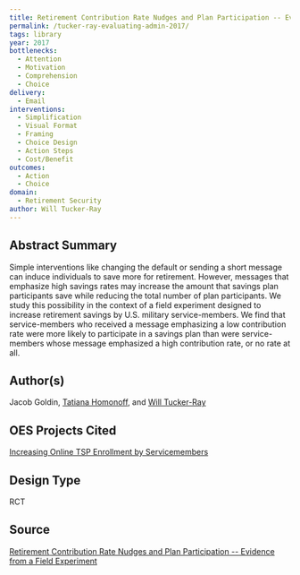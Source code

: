 ```yaml
---
title: Retirement Contribution Rate Nudges and Plan Participation -- Evidence from a Field Experiment
permalink: /tucker-ray-evaluating-admin-2017/
tags: library 
year: 2017
bottlenecks: 
  - Attention 
  - Motivation
  - Comprehension 
  - Choice 
delivery: 
  - Email 
interventions: 
  - Simplification 
  - Visual Format 
  - Framing 
  - Choice Design 
  - Action Steps 
  - Cost/Benefit 
outcomes: 
  - Action 
  - Choice
domain: 
  - Retirement Security 
author: Will Tucker-Ray
---
```

## Abstract Summary

Simple interventions like changing the default or sending a short message can induce
individuals to save more for retirement. However, messages that emphasize high savings
rates may increase the amount that savings plan participants save while reducing the
total number of plan participants. We study this possibility in the context of a field
experiment designed to increase retirement savings by U.S. military service-members.
We find that service-members who received a message emphasizing a low contribution
rate were more likely to participate in a savings plan than were service-members whose
message emphasized a high contribution rate, or no rate at all.

## Author(s)

Jacob Goldin, <a href="https://oes.gsa.gov/team/tatiana-homonoff/">Tatiana Homonoff</a>, and <a href="https://oes.gsa.gov/team/will-tucker/">Will Tucker-Ray</a>

## OES Projects Cited 

<a href="https://oes.gsa.gov/projects/online-tsp-enrollment/">Increasing Online TSP Enrollment by Servicemembers</a>

## Design Type

RCT

## Source

[Retirement Contribution Rate Nudges and Plan Participation -- Evidence from a Field Experiment]({{site.baseurl}}/assets/abstracts/tucker-ray-eval-policy-2017.pdf)
